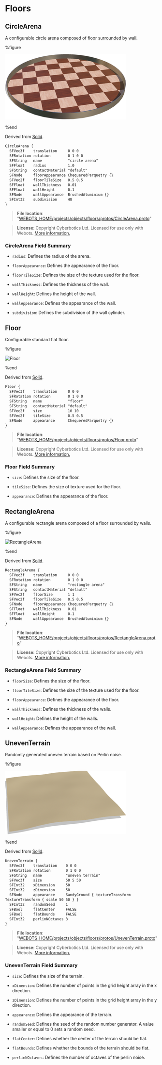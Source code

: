 # Floors

## CircleArena

A configurable circle arena composed of floor surrounded by wall.

%figure

![CircleArena](images/objects/floors/CircleArena/model.thumbnail.png)

%end

Derived from [Solid](../reference/solid.md).

```
CircleArena {
  SFVec3f    translation     0 0 0
  SFRotation rotation        0 1 0 0
  SFString   name            "circle arena"
  SFFloat    radius          1.0
  SFString   contactMaterial "default"
  SFNode     floorAppearance ChequeredParquetry {}
  SFVec2f    floorTileSize   0.5 0.5
  SFFloat    wallThickness   0.01
  SFFloat    wallHeight      0.1
  SFNode     wallAppearance  BrushedAluminium {}
  SFInt32    subdivision     48
}
```

> **File location**: "[WEBOTS\_HOME/projects/objects/floors/protos/CircleArena.proto](https://github.com/cyberbotics/webots/tree/master/projects/objects/floors/protos/CircleArena.proto)"

> **License**: Copyright Cyberbotics Ltd. Licensed for use only with Webots.
[More information.](https://cyberbotics.com/webots_assets_license)

### CircleArena Field Summary

- `radius`: Defines the radius of the arena.

- `floorAppearance`: Defines the appearance of the floor.

- `floorTileSize`: Defines the size of the texture used for the floor.

- `wallThickness`: Defines the thickness of the wall.

- `wallHeight`: Defines the height of the wall.

- `wallAppearance`: Defines the appearance of the wall.

- `subdivision`: Defines the subdivision of the wall cylinder.

## Floor

Configurable standard flat floor.

%figure

![Floor](images/objects/floors/Floor/model.thumbnail.png)

%end

Derived from [Solid](../reference/solid.md).

```
Floor {
  SFVec3f    translation     0 0 0
  SFRotation rotation        0 1 0 0
  SFString   name            "floor"
  SFString   contactMaterial "default"
  SFVec2f    size            10 10
  SFVec2f    tileSize        0.5 0.5
  SFNode     appearance      ChequeredParquetry {}
}
```

> **File location**: "[WEBOTS\_HOME/projects/objects/floors/protos/Floor.proto](https://github.com/cyberbotics/webots/tree/master/projects/objects/floors/protos/Floor.proto)"

> **License**: Copyright Cyberbotics Ltd. Licensed for use only with Webots.
[More information.](https://cyberbotics.com/webots_assets_license)

### Floor Field Summary

- `size`: Defines the size of the floor.

- `tileSize`: Defines the size of texture used for the floor.

- `appearance`: Defines the appearance of the floor.

## RectangleArena

A configurable rectangle arena composed of a floor surrounded by walls.

%figure

![RectangleArena](images/objects/floors/RectangleArena/model.thumbnail.png)

%end

Derived from [Solid](../reference/solid.md).

```
RectangleArena {
  SFVec3f    translation     0 0 0
  SFRotation rotation        0 1 0 0
  SFString   name            "rectangle arena"
  SFString   contactMaterial "default"
  SFVec2f    floorSize       1 1
  SFVec2f    floorTileSize   0.5 0.5
  SFNode     floorAppearance ChequeredParquetry {}
  SFFloat    wallThickness   0.01
  SFFloat    wallHeight      0.1
  SFNode     wallAppearance  BrushedAluminium {}
}
```

> **File location**: "[WEBOTS\_HOME/projects/objects/floors/protos/RectangleArena.proto](https://github.com/cyberbotics/webots/tree/master/projects/objects/floors/protos/RectangleArena.proto)"

> **License**: Copyright Cyberbotics Ltd. Licensed for use only with Webots.
[More information.](https://cyberbotics.com/webots_assets_license)

### RectangleArena Field Summary

- `floorSize`: Defines the size of the floor.

- `floorTileSize`: Defines the size of the texture used for the floor.

- `floorAppearance`: Defines the appearance of the floor.

- `wallThickness`: Defines the thickness of the walls.

- `wallHeight`: Defines the height of the walls.

- `wallAppearance`: Defines the appearance of the wall.

## UnevenTerrain

Randomly generated uneven terrain based on Perlin noise.

%figure

![UnevenTerrain](images/objects/floors/UnevenTerrain/model.thumbnail.png)

%end

Derived from [Solid](../reference/solid.md).

```
UnevenTerrain {
  SFVec3f    translation    0 0 0
  SFRotation rotation       0 1 0 0
  SFString   name           "uneven terrain"
  SFVec3f    size           50 5 50
  SFInt32    xDimension     50
  SFInt32    zDimension     50
  SFNode     appearance     SandyGround { textureTransform TextureTransform { scale 50 50 } }
  SFInt32    randomSeed     1
  SFBool     flatCenter     FALSE
  SFBool     flatBounds     FALSE
  SFInt32    perlinNOctaves 3
}
```

> **File location**: "[WEBOTS\_HOME/projects/objects/floors/protos/UnevenTerrain.proto](https://github.com/cyberbotics/webots/tree/master/projects/objects/floors/protos/UnevenTerrain.proto)"

> **License**: Copyright Cyberbotics Ltd. Licensed for use only with Webots.
[More information.](https://cyberbotics.com/webots_assets_license)

### UnevenTerrain Field Summary

- `size`: Defines the size of the terrain.

- `xDimension`: Defines the number of points in the grid height array in the x direction.

- `zDimension`: Defines the number of points in the grid height array in the y direction.

- `appearance`: Defines the appearance of the terrain.

- `randomSeed`: Defines the seed of the random number generator. A value smaller or equal to 0 sets a random seed.

- `flatCenter`: Defines whether the center of the terrain should be flat.

- `flatBounds`: Defines whether the bounds of the terrain should be flat.

- `perlinNOctaves`: Defines the number of octaves of the perlin noise.
